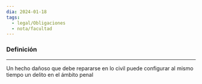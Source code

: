 ```yaml
---
dia: 2024-01-18
tags:
  - legal/Obligaciones
  - nota/facultad
---
```

### Definición
---
Un hecho dañoso que debe repararse en lo civil puede configurar al mismo tiempo un delito en el ámbito penal